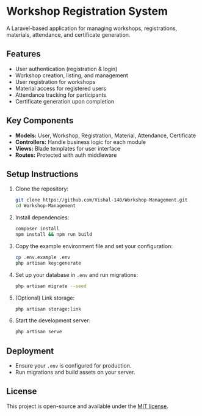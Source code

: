 # Workshop Registration System

A Laravel-based application for managing workshops, registrations, materials, attendance, and certificate generation.

## Features
- User authentication (registration & login)
- Workshop creation, listing, and management
- User registration for workshops
- Material access for registered users
- Attendance tracking for participants
- Certificate generation upon completion

## Key Components
- **Models:** User, Workshop, Registration, Material, Attendance, Certificate
- **Controllers:** Handle business logic for each module
- **Views:** Blade templates for user interface
- **Routes:** Protected with auth middleware

## Setup Instructions
1. Clone the repository:
   ```sh
   git clone https://github.com/Vishal-140/Workshop-Management.git
   cd Workshop-Management
   ```
2. Install dependencies:
   ```sh
   composer install
   npm install && npm run build
   ```
3. Copy the example environment file and set your configuration:
   ```sh
   cp .env.example .env
   php artisan key:generate
   ```
4. Set up your database in `.env` and run migrations:
   ```sh
   php artisan migrate --seed
   ```
5. (Optional) Link storage:
   ```sh
   php artisan storage:link
   ```
6. Start the development server:
   ```sh
   php artisan serve
   ```

## Deployment
- Ensure your `.env` is configured for production.
- Run migrations and build assets on your server.

## License
This project is open-source and available under the [MIT license](LICENSE).

